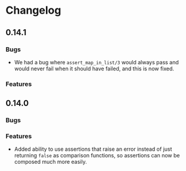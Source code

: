 # Changelog

## 0.14.1
### Bugs
* We had a bug where `assert_map_in_list/3` would always pass and would never
    fail when it should have failed, and this is now fixed.

### Features

## 0.14.0
### Bugs

### Features
* Added ability to use assertions that raise an error instead of just returning
    `false` as comparison functions, so assertions can now be composed much more
    easily.

